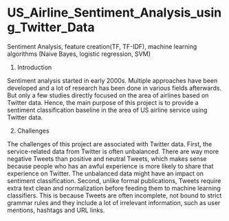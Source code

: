 # US_Airline_Sentiment_Analysis_using_Twitter_Data
Sentiment Analysis, feature creation(TF, TF-IDF), machine learning algorithms (Naive Bayes, logistic regression, SVM)

1. Introduction

Sentiment analysis started in early 2000s. Multiple approaches have been developed and a lot of research has been done in various fields afterwards. But only a few studies directly focused on the area of airlines based on Twitter data. Hence, the main purpose of this project is to provide a sentiment classification baseline in the area of US airline service using Twitter data.

2. Challenges

The challenges of this project are associated with Twitter data. First, the service-related data from Twitter is often unbalanced. There are way more negative Tweets than positive and neutral Tweets, which makes sense because people who has an awful experience is more likely to share that experience on Twitter. The unbalanced data might have an impact on sentiment classification. Second, unlike formal publications, Tweets require extra text clean and normalization before feeding them to machine learning classifiers. This is because Tweets are often incomplete, not bound to strict grammar rules and they include a lot of irrelevant information, such as user mentions, hashtags and URL links.  
